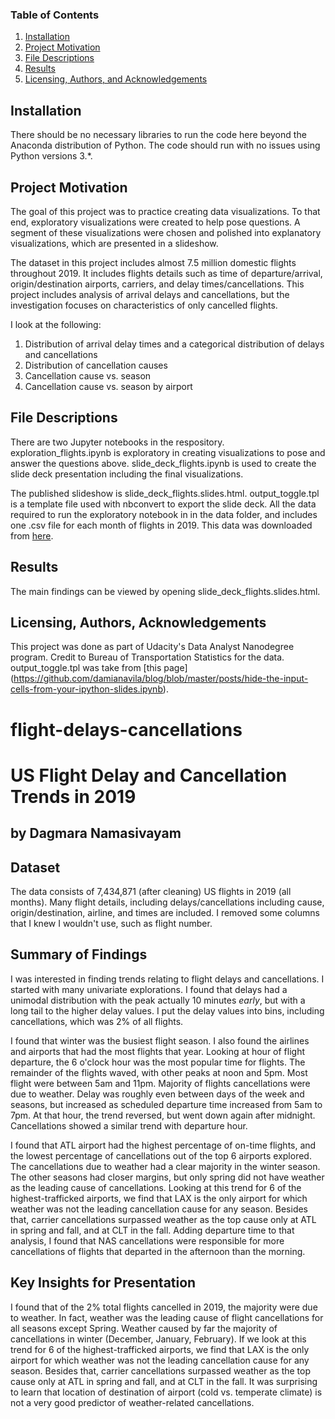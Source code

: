 ### Table of Contents

1. [Installation](#installation)
2. [Project Motivation](#motivation)
3. [File Descriptions](#files)
4. [Results](#results)
5. [Licensing, Authors, and Acknowledgements](#licensing)

## Installation <a name="installation"></a>

There should be no necessary libraries to run the code here beyond the Anaconda distribution of Python.  The code should run with no issues using Python versions 3.*.

## Project Motivation<a name="motivation"></a>

The goal of this project was to practice creating data visualizations. To that end, exploratory visualizations were created to help pose questions. A segment of these visualizations were chosen and polished into explanatory visualizations, which are presented in a slideshow.

The dataset in this project includes almost 7.5 million domestic flights throughout 2019. It includes flights details such as time of departure/arrival, origin/destination airports, carriers, and delay times/cancellations. This project includes analysis of arrival delays and cancellations, but the investigation focuses on characteristics of only cancelled flights. 

I look at the following:

1. Distribution of arrival delay times and a categorical distribution of delays and cancellations
2. Distribution of cancellation causes
3. Cancellation cause vs. season
4. Cancellation cause vs. season by airport

## File Descriptions <a name="files"></a>

There are two Jupyter notebooks in the respository. exploration_flights.ipynb is exploratory in creating visualizations to pose and answer the questions above. slide_deck_flights.ipynb is used to create the slide deck presentation including the final visualizations. 

The published slideshow is slide_deck_flights.slides.html. output_toggle.tpl is a template file used with nbconvert to export the slide deck. All the data required to run the exploratory notebook in in the data folder, and includes one .csv file for each month of flights in 2019. This data was downloaded from [here](https://www.transtats.bts.gov/DL_SelectFields.asp?Table_ID=236).

## Results<a name="results"></a>

The main findings can be viewed by opening slide_deck_flights.slides.html.

## Licensing, Authors, Acknowledgements<a name="licensing"></a>

This project was done as part of Udacity's Data Analyst Nanodegree program. Credit to Bureau of Transportation Statistics for the data. output_toggle.tpl was take from [this page] (https://github.com/damianavila/blog/blob/master/posts/hide-the-input-cells-from-your-ipython-slides.ipynb).









# flight-delays-cancellations

# US Flight Delay and Cancellation Trends in 2019
## by Dagmara Namasivayam


## Dataset

The data consists of 7,434,871 (after cleaning) US flights in 2019 (all months). Many flight details, including delays/cancellations including cause, origin/destination, airline, and times are included. I removed some columns that I knew I wouldn't use, such as flight number.


## Summary of Findings

I was interested in finding trends relating to flight delays and cancellations. I started with many univariate explorations. I found that delays had a unimodal distribution with the peak actually 10 minutes *early*, but with a long tail to the higher delay values. I put the delay values into bins, including cancellations, which was 2% of all flights.

I found that winter was the busiest flight season. I also found the airlines and airports that had the most flights that year. Looking at hour of flight departure, the 6 o'clock hour was the most popular time for flights. The remainder of the flights waved, with other peaks at noon and 5pm. Most flight were between 5am and 11pm. Majority of flights cancellations were due to weather. Delay was roughly even between days of the week and seasons, but increased as scheduled departure time increased from 5am to 7pm. At that hour, the trend reversed, but went down again after midnight. Cancellations showed a similar trend with departure hour.

I found that ATL airport had the highest percentage of on-time flights, and the lowest percentage of cancellations out of the top 6 airports explored. The cancellations due to weather had a clear majority in the winter season. The other seasons had closer margins, but only spring did not have weather as the leading cause of cancellations. Looking at this trend for 6 of the highest-trafficked airports, we find that LAX is the only airport for which weather was not the leading cancellation cause for any season. Besides that, carrier cancellations surpassed weather as the top cause only at ATL in spring and fall, and at CLT in the fall. Adding departure time to that analysis, I found that NAS cancellations were responsible for more cancellations of flights that departed in the afternoon than the morning.


## Key Insights for Presentation

I found that of the 2% total flights cancelled in 2019, the majority were due to weather. In fact, weather  was the leading cause of flight cancellations for all seasons except Spring. Weather caused by far the majority of cancellations in winter (December, January, February). If we look at this trend for 6 of the highest-trafficked airports, we find that LAX is the only airport for which weather was not the leading cancellation cause for any season. Besides that, carrier cancellations surpassed weather as the top cause only at ATL in spring and fall, and at CLT in the fall. It was surprising to learn that location of destination of airport (cold vs. temperate climate) is not a very good predictor of weather-related cancellations.